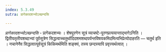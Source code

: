 ```yaml
---
index: 5.3.49
sutra: प्रागेकादशभ्योऽच्छन्दसि

---
```

_प्रागेकादशभ्योऽच्छन्दसि_ - प्रागेकदशभ्यः । शेषपूरणेन सूत्रं व्याचष्टे-पूरणप्रत्ययान्ताद्भागेऽनिति । द्वितीयतृतीयशब्दाभ्यां पूर्वसूत्रेण सिद्धत्वाच्चतुर्थादिदशमशब्दपर्यन्तविषयकमिदमित्यभिप्रेत्योदाहरति — चतुर्थ इति । नचानेनैव सिद्धत्वात्पूर्वसूत्रं किकिमर्थमिति शङ्क्यं, तस्य छन्दस्यापि प्रवृत्त्यर्थत्वात् । 